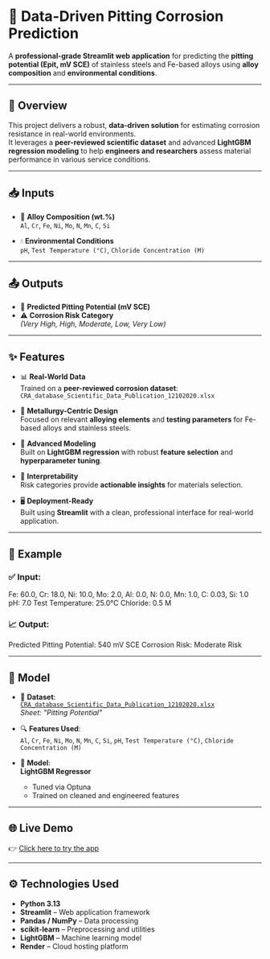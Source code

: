# 🧪 Data-Driven Pitting Corrosion Prediction

A **professional-grade Streamlit web application** for predicting the **pitting potential (Epit, mV SCE)** of stainless steels and Fe-based alloys using **alloy composition** and **environmental conditions**.

---

## 🚀 Overview

This project delivers a robust, **data-driven solution** for estimating corrosion resistance in real-world environments.  
It leverages a **peer-reviewed scientific dataset** and advanced **LightGBM regression modeling** to help **engineers and researchers** assess material performance in various service conditions.

---

## 📥 Inputs

- 🧪 **Alloy Composition (wt.%)**  
  `Al`, `Cr`, `Fe`, `Ni`, `Mo`, `N`, `Mn`, `C`, `Si`

- 💧 **Environmental Conditions**  
  `pH`, `Test Temperature (°C)`, `Chloride Concentration (M)`

---

## 📤 Outputs

- 🔋 **Predicted Pitting Potential (mV SCE)**
- ⚠️ **Corrosion Risk Category**  
  *(Very High, High, Moderate, Low, Very Low)*

---

## ✨ Features

- 📊 **Real-World Data**  
  Trained on a **peer-reviewed corrosion dataset**:  
  `CRA_database_Scientific_Data_Publication_12102020.xlsx`

- 🧬 **Metallurgy-Centric Design**  
  Focused on relevant **alloying elements** and **testing parameters** for Fe-based alloys and stainless steels.

- 🚀 **Advanced Modeling**  
  Built on **LightGBM regression** with robust **feature selection** and **hyperparameter tuning**.

- 🧠 **Interpretability**  
  Risk categories provide **actionable insights** for materials selection.

- 🖥️ **Deployment-Ready**  
  Built using **Streamlit** with a clean, professional interface for real-world application.

---

## 🧾 Example

### ✅ Input:

Fe: 60.0, Cr: 18.0, Ni: 10.0, Mo: 2.0, Al: 0.0, N: 0.0, Mn: 1.0, C: 0.03, Si: 1.0
pH: 7.0
Test Temperature: 25.0°C
Chloride: 0.5 M

### 📈 Output:

Predicted Pitting Potential: 540 mV SCE
Corrosion Risk: Moderate Risk

---

## 🧠 Model

- 📁 **Dataset**:  
  [`CRA_database_Scientific_Data_Publication_12102020.xlsx`](https://figshare.com/articles/dataset/Electrochemical_Metrics_for_Corrosion_Resistant_Alloys/13038257?file=25872246)  
  _Sheet: "Pitting Potential"_

- 🔍 **Features Used**:  
  `Al`, `Cr`, `Fe`, `Ni`, `Mo`, `N`, `Mn`, `C`, `Si`, `pH`, `Test Temperature (°C)`, `Chloride Concentration (M)`

- 🤖 **Model**:  
  **LightGBM Regressor**  
  - Tuned via Optuna
  - Trained on cleaned and engineered features

---

## 🌐 Live Demo

👉 [Click here to try the app](https://corrosion-prediction.onrender.com)

---

## ⚙️ Technologies Used

- **Python 3.13**
- **Streamlit** – Web application framework
- **Pandas / NumPy** – Data processing
- **scikit-learn** – Preprocessing and utilities
- **LightGBM** – Machine learning model
- **Render** – Cloud hosting platform
